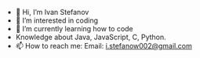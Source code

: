 - 👋 Hi, I’m Ivan Stefanov
- 👀 I’m interested in coding
- 🌱 I’m currently learning how to code
- Knowledge about Java, JavaScript, C, Python.
- 📫 How to reach me:
Email: i.stefanow002@gmail.com 

